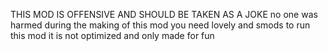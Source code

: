 THIS MOD IS OFFENSIVE AND SHOULD BE TAKEN AS A JOKE
no one was harmed during the making of this mod
you need lovely and smods to run this mod
it is not optimized and only made for fun
